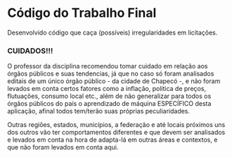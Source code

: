 # Código do Trabalho Final

Desenvolvido código que caça (possíveis) irregularidades em licitações.

### CUIDADOS!!!

O professor da disciplina recomendou tomar cuidado em relação aos órgãos públicos e suas tendencias, já que no caso só foram analisados editais de um único órgão público - da cidade de Chapecó -, e não foram levados em conta certos fatores como a inflação, política de preços, flutuações, consumo local etc., além de não generalizar para todos os órgãos públicos do país o aprendizado de máquina ESPECÍFICO desta aplicação, afinal todos tem/terão suas próprias peculiaridades.

Outras regiões, estados, municípios, a federação e até locais próximos uns dos outros vão ter comportamentos diferentes e que devem ser analisados e levados em conta na hora de adapta-lá em outras áreas e contextos, e que não foram levados em conta aqui. 
